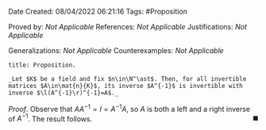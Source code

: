 <div class="topSpace"></div>

Date Created: 08/04/2022 06:21:16
Tags: #Proposition

Proved by: _Not Applicable_
References: _Not Applicable_
Justifications: _Not Applicable_

Generalizations: _Not Applicable_
Counterexamples: _Not Applicable_

``` ad-Proposition
title: Proposition.

_Let $K$ be a field and fix $n\in\N^\ast$. Then, for all invertible matrices $A\in\mat{n}{K}$, its inverse $A^{-1}$ is invertible with inverse $\l(A^{-1}\r)^{-1}=A$._

```

_Proof_. Observe that $AA^{-1}=I=A^{-1}A$, so $A$ is both a left and a right inverse of $A^{-1}$. The result follows.<span style="float:right;">$\blacksquare$</span>
